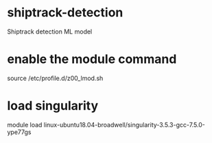 # shiptrack-detection
Shiptrack detection ML model

# enable the module command
source /etc/profile.d/z00_lmod.sh

# load singularity
module load linux-ubuntu18.04-broadwell/singularity-3.5.3-gcc-7.5.0-ype77gs

